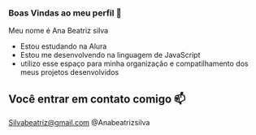 ### Boas Vindas ao meu perfil 💙

Meu nome é Ana Beatriz silva

-  Estou estudando na Alura
-  Estou me desenvolvendo na linguagem de JavaScript
-  utilizo esse espaço para minha organização e compatilhamento dos meus projetos desenvolvidos

## Você entrar em contato comigo 📫

Silvabeatriz@gmail.com
@Anabeatrizsilva
